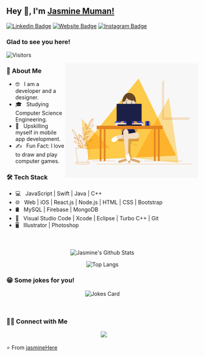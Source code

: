 ## Hey 👋, I'm [Jasmine Muman!](https://github.com/jasmineHere/)

[![Linkedin Badge](https://img.shields.io/badge/-LinkedIn-0e76a8?style=flat-square&logo=Linkedin&logoColor=white)](https://linkedin.com/in/jasminemuman)
[![Website Badge](https://img.shields.io/badge/Website-3b5998?style=flat-square&logo=google-chrome&logoColor=white)](https://jasminemuman.me/)
[![Instagram Badge](https://img.shields.io/badge/-Instagram-e4405f?style=flat-square&logo=Instagram&logoColor=white)](https://instagram.com/jasminemuman/)

### Glad to see you here! &nbsp; 
![Visitors](https://api.visitorbadge.io/api/visitors?path=jasmineHere&label=Visitors&countColor=%23d9e3f0)

<img align="right" alt="GIF" src="./static/girl.gif" height="300" width="350"/> 


<h3> 👩 About Me </h3>

- 🤓 &nbsp; I am a developer and a designer.
- 🎓 &nbsp; Studying Computer Science Engineering.
- 🌱 &nbsp; Upskilling myself in mobile app development.
- ✍️ &nbsp; Fun Fact: I love to draw and play computer games. 

<h3>🛠 Tech Stack</h3>

- 💻 &nbsp; JavaScript | Swift | Java | C++  
- 🌐 &nbsp; Web | iOS |  React.js | Node.js | HTML | CSS | Bootstrap 
- 🛢 &nbsp; MySQL | Firebase | MongoDB
- 🔧 &nbsp; Visual Studio Code | Xcode | Eclipse | Turbo C++ | Git
- 🖥 &nbsp; Illustrator | Photoshop  
<br><br>

<div align = center> 

<img align="center" src="https://github-readme-stats.vercel.app/api?username=jasmineHere&include_all_commits=true&count_private=true&show_icons=true&line_height=20&theme=gotham" alt="Jasmine's Github Stats"><br>


  
![Top Langs](https://github-readme-stats.vercel.app/api/top-langs/?username=jasmineHere&layout=compact&text_color=daf7dc&bg_color=151515) 

</div>

<h3>😁 Some jokes for you!</h3>

<div align = center>

  ![Jokes Card](https://readme-jokes.vercel.app/api)
 
</div>  

<br><h3> 🤝🏻 Connect with Me </h3>

<p align="center">
&nbsp; <a href="mailto:jasminemuman21@gmail.com" target="_blank" rel="noopener noreferrer"><img src="https://img.icons8.com/plasticine/100/000000/gmail.png"  width="50" /></a>
</p>

⭐️ From [jasmineHere](https://github.com/jasmineHere)
